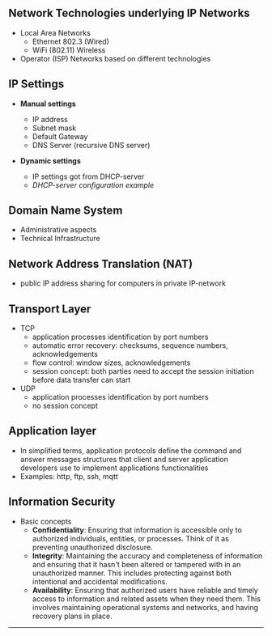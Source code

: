 ## Network Technologies underlying IP Networks
- Local Area Networks
  - Ethernet 802.3 (Wired)
  - WiFi (802.11) Wireless
- Operator (ISP) Networks based on different technologies


## IP Settings
- **Manual settings**
  - IP address
  - Subnet mask
  - Default Gateway
  - DNS Server (recursive DNS server)

- **Dynamic settings**
  - IP settings got from DHCP-server
  - _DHCP-server configuration example_

## Domain Name System
- Administrative aspects
- Technical Infrastructure

## Network Address Translation (NAT)
- public IP address sharing for computers in private IP-network

## Transport Layer
- TCP
  - application processes identification by port numbers
  - automatic error recovery: checksums, sequence numbers, acknowledgements
  - flow control: window sizes, acknowledgements
  - session concept: both parties need to accept the session initiation before data transfer can start
- UDP
  - application processes identification by port numbers
  - no session concept
 
## Application layer
- In simplified terms, application protocols define the command and answer messages structures that client and server application developers use to implement applications functionalities
- Examples: http, ftp, ssh, mqtt

## Information Security  
- Basic concepts
  - **Confidentiality**: Ensuring that information is accessible only to authorized individuals, entities, or processes. Think of it as preventing unauthorized disclosure.
  - **Integrity**: Maintaining the accuracy and completeness of information and ensuring that it hasn't been altered or tampered with in an unauthorized manner. This includes protecting against both intentional and accidental modifications.
  - **Availability**: Ensuring that authorized users have reliable and timely access to information and related assets when they need them. This involves maintaining operational systems and networks, and having recovery plans in place.
 
-----


